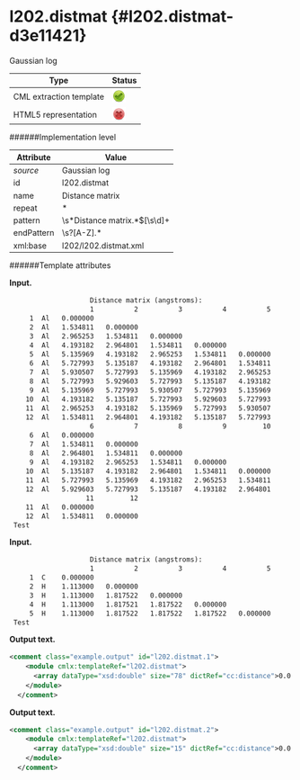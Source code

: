 # l202.distmat {#l202.distmat-d3e11421}

Gaussian log


| Type                                                                                                                                                | Status                                                                                                                                              |
|----|----|
| CML extraction template                                                                                                                             | ![](/imgs/Total.png)                                                                                                                                |
| HTML5 representation                                                                                                                                | ![](/imgs/None.png)                                                                                                                                 |

######Implementation level

| Attribute                                                                                                                                           | Value                                                                                                                                               |
|----|----|
| *source*                                                                                                                                            | Gaussian log                                                                                                                                        |
| id                                                                                                                                                  | l202.distmat                                                                                                                                        |
| name                                                                                                                                                | Distance matrix                                                                                                                                     |
| repeat                                                                                                                                              | \*                                                                                                                                                  |
| pattern                                                                                                                                             | \\s\*Distance matrix.\*\$\[\\s\\d\]+                                                                                                                |
| endPattern                                                                                                                                          | \\s?\[A-Z\].\*                                                                                                                                      |
| xml:base                                                                                                                                            | l202/l202.distmat.xml                                                                                                                               |

######Template attributes

**Input.**

                        Distance matrix (angstroms):
                        1          2          3          4          5
         1  Al   0.000000
         2  Al   1.534811   0.000000
         3  Al   2.965253   1.534811   0.000000
         4  Al   4.193182   2.964801   1.534811   0.000000
         5  Al   5.135969   4.193182   2.965253   1.534811   0.000000
         6  Al   5.727993   5.135187   4.193182   2.964801   1.534811
         7  Al   5.930507   5.727993   5.135969   4.193182   2.965253
         8  Al   5.727993   5.929603   5.727993   5.135187   4.193182
         9  Al   5.135969   5.727993   5.930507   5.727993   5.135969
        10  Al   4.193182   5.135187   5.727993   5.929603   5.727993
        11  Al   2.965253   4.193182   5.135969   5.727993   5.930507
        12  Al   1.534811   2.964801   4.193182   5.135187   5.727993
                        6          7          8          9         10
         6  Al   0.000000
         7  Al   1.534811   0.000000
         8  Al   2.964801   1.534811   0.000000
         9  Al   4.193182   2.965253   1.534811   0.000000
        10  Al   5.135187   4.193182   2.964801   1.534811   0.000000
        11  Al   5.727993   5.135969   4.193182   2.965253   1.534811
        12  Al   5.929603   5.727993   5.135187   4.193182   2.964801
                       11         12
        11  Al   0.000000
        12  Al   1.534811   0.000000
     Test    
      

**Input.**

                        Distance matrix (angstroms):
                        1          2          3          4          5
         1  C    0.000000
         2  H    1.113000   0.000000
         3  H    1.113000   1.817522   0.000000
         4  H    1.113000   1.817521   1.817522   0.000000
         5  H    1.113000   1.817522   1.817522   1.817522   0.000000
     Test 
      

**Output text.**

```xml
<comment class="example.output" id="l202.distmat.1">
    <module cmlx:templateRef="l202.distmat">
      <array dataType="xsd:double" size="78" dictRef="cc:distance">0.0 1.534811 0.0 2.965253 1.534811 0.0 4.193182 2.964801 1.534811 0.0 5.135969 4.193182 2.965253 1.534811 0.0 5.727993 5.135187 4.193182 2.964801 1.534811 0.0 5.930507 5.727993 5.135969 4.193182 2.965253 1.534811 0.0 5.727993 5.929603 5.727993 5.135187 4.193182 2.964801 1.534811 0.0 5.135969 5.727993 5.930507 5.727993 5.135969 4.193182 2.965253 1.534811 0.0 4.193182 5.135187 5.727993 5.929603 5.727993 5.135187 4.193182 2.964801 1.534811 0.0 2.965253 4.193182 5.135969 5.727993 5.930507 5.727993 5.135969 4.193182 2.965253 1.534811 0.0 1.534811 2.964801 4.193182 5.135187 5.727993 5.929603 5.727993 5.135187 4.193182 2.964801 1.534811 0.0</array>
    </module>
  </comment>
```

**Output text.**

```xml
<comment class="example.output" id="l202.distmat.2">
    <module cmlx:templateRef="l202.distmat">
      <array dataType="xsd:double" size="15" dictRef="cc:distance">0.0 1.113 0.0 1.113 1.817522 0.0 1.113 1.817521 1.817522 0.0 1.113 1.817522 1.817522 1.817522 0.0</array>
    </module>
  </comment>
```
